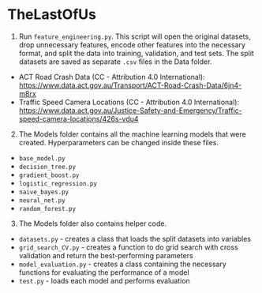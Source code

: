 # TheLastOfUs

1. Run `feature_engineering.py`. This script will open the original datasets, drop unnecessary features, encode other features into the necessary format, and split the data into training, validation, and test sets. The split datasets are saved as separate `.csv` files in the Data folder.
  - ACT Road Crash Data (CC - Attribution 4.0 International): https://www.data.act.gov.au/Transport/ACT-Road-Crash-Data/6jn4-m8rx
  - Traffic Speed Camera Locations (CC - Attribution 4.0 International): https://www.data.act.gov.au/Justice-Safety-and-Emergency/Traffic-speed-camera-locations/426s-vdu4
2. The Models folder contains all the machine learning models that were created. Hyperparameters can be changed inside these files.
  - `base_model.py`
  - `decision_tree.py`
  - `gradient_boost.py`
  - `logistic_regression.py`
  - `naive_bayes.py`
  - `neural_net.py`
  - `random_forest.py`
3. The Models folder also contains helper code.
  - `datasets.py` - creates a class that loads the split datasets into variables
  - `grid_search_CV.py` - creates a function to do grid search with cross validation and return the best-performing parameters
  - `model_evaluation.py` - creates a class containing the necessary functions for evaluating the performance of a model
  - `test.py` - loads each model and performs evaluation
